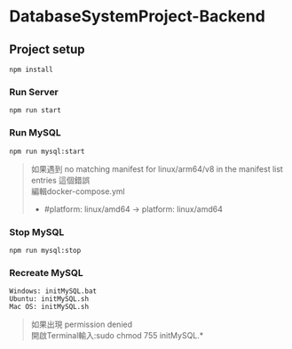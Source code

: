 # DatabaseSystemProject-Backend


## Project setup
```
npm install
```

### Run Server
```
npm run start
```

### Run MySQL
```
npm run mysql:start
```
> 如果遇到 no matching manifest for linux/arm64/v8 in the manifest list entries 這個錯誤  
> 編輯docker-compose.yml 
> - #platform: linux/amd64 -> platform: linux/amd64

### Stop MySQL
```
npm run mysql:stop
```

### Recreate MySQL
```
Windows: initMySQL.bat
Ubuntu: initMySQL.sh
Mac OS: initMySQL.sh
```
> 如果出現 permission denied  
> 開啟Terminal輸入:sudo chmod 755 initMySQL.*